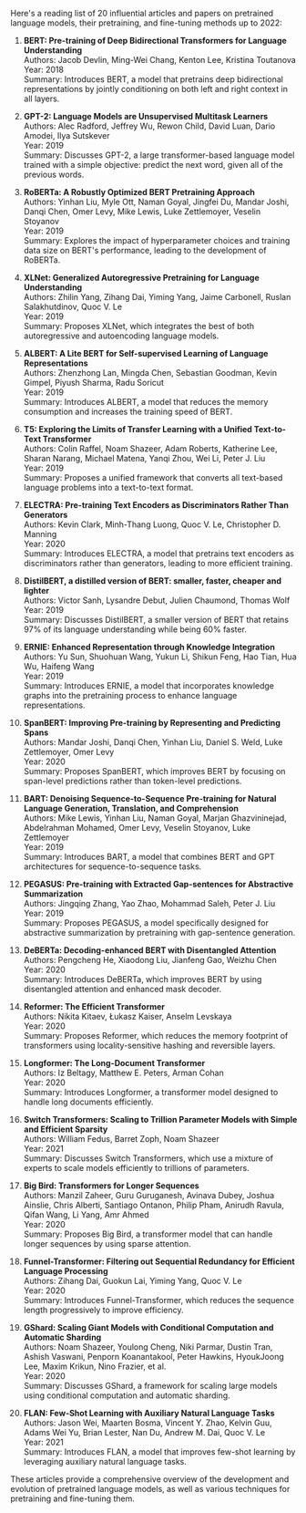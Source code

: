 Here's a reading list of 20 influential articles and papers on pretrained language models, their pretraining, and fine-tuning methods up to 2022:

1. **BERT: Pre-training of Deep Bidirectional Transformers for Language Understanding**  
   Authors: Jacob Devlin, Ming-Wei Chang, Kenton Lee, Kristina Toutanova  
   Year: 2018  
   Summary: Introduces BERT, a model that pretrains deep bidirectional representations by jointly conditioning on both left and right context in all layers.

2. **GPT-2: Language Models are Unsupervised Multitask Learners**  
   Authors: Alec Radford, Jeffrey Wu, Rewon Child, David Luan, Dario Amodei, Ilya Sutskever  
   Year: 2019  
   Summary: Discusses GPT-2, a large transformer-based language model trained with a simple objective: predict the next word, given all of the previous words.

3. **RoBERTa: A Robustly Optimized BERT Pretraining Approach**  
   Authors: Yinhan Liu, Myle Ott, Naman Goyal, Jingfei Du, Mandar Joshi, Danqi Chen, Omer Levy, Mike Lewis, Luke Zettlemoyer, Veselin Stoyanov  
   Year: 2019  
   Summary: Explores the impact of hyperparameter choices and training data size on BERT's performance, leading to the development of RoBERTa.

4. **XLNet: Generalized Autoregressive Pretraining for Language Understanding**  
   Authors: Zhilin Yang, Zihang Dai, Yiming Yang, Jaime Carbonell, Ruslan Salakhutdinov, Quoc V. Le  
   Year: 2019  
   Summary: Proposes XLNet, which integrates the best of both autoregressive and autoencoding language models.

5. **ALBERT: A Lite BERT for Self-supervised Learning of Language Representations**  
   Authors: Zhenzhong Lan, Mingda Chen, Sebastian Goodman, Kevin Gimpel, Piyush Sharma, Radu Soricut  
   Year: 2019  
   Summary: Introduces ALBERT, a model that reduces the memory consumption and increases the training speed of BERT.

6. **T5: Exploring the Limits of Transfer Learning with a Unified Text-to-Text Transformer**  
   Authors: Colin Raffel, Noam Shazeer, Adam Roberts, Katherine Lee, Sharan Narang, Michael Matena, Yanqi Zhou, Wei Li, Peter J. Liu  
   Year: 2019  
   Summary: Proposes a unified framework that converts all text-based language problems into a text-to-text format.

7. **ELECTRA: Pre-training Text Encoders as Discriminators Rather Than Generators**  
   Authors: Kevin Clark, Minh-Thang Luong, Quoc V. Le, Christopher D. Manning  
   Year: 2020  
   Summary: Introduces ELECTRA, a model that pretrains text encoders as discriminators rather than generators, leading to more efficient training.

8. **DistilBERT, a distilled version of BERT: smaller, faster, cheaper and lighter**  
   Authors: Victor Sanh, Lysandre Debut, Julien Chaumond, Thomas Wolf  
   Year: 2019  
   Summary: Discusses DistilBERT, a smaller version of BERT that retains 97% of its language understanding while being 60% faster.

9. **ERNIE: Enhanced Representation through Knowledge Integration**  
   Authors: Yu Sun, Shuohuan Wang, Yukun Li, Shikun Feng, Hao Tian, Hua Wu, Haifeng Wang  
   Year: 2019  
   Summary: Introduces ERNIE, a model that incorporates knowledge graphs into the pretraining process to enhance language representations.

10. **SpanBERT: Improving Pre-training by Representing and Predicting Spans**  
    Authors: Mandar Joshi, Danqi Chen, Yinhan Liu, Daniel S. Weld, Luke Zettlemoyer, Omer Levy  
    Year: 2020  
    Summary: Proposes SpanBERT, which improves BERT by focusing on span-level predictions rather than token-level predictions.

11. **BART: Denoising Sequence-to-Sequence Pre-training for Natural Language Generation, Translation, and Comprehension**  
    Authors: Mike Lewis, Yinhan Liu, Naman Goyal, Marjan Ghazvininejad, Abdelrahman Mohamed, Omer Levy, Veselin Stoyanov, Luke Zettlemoyer  
    Year: 2019  
    Summary: Introduces BART, a model that combines BERT and GPT architectures for sequence-to-sequence tasks.

12. **PEGASUS: Pre-training with Extracted Gap-sentences for Abstractive Summarization**  
    Authors: Jingqing Zhang, Yao Zhao, Mohammad Saleh, Peter J. Liu  
    Year: 2019  
    Summary: Proposes PEGASUS, a model specifically designed for abstractive summarization by pretraining with gap-sentence generation.

13. **DeBERTa: Decoding-enhanced BERT with Disentangled Attention**  
    Authors: Pengcheng He, Xiaodong Liu, Jianfeng Gao, Weizhu Chen  
    Year: 2020  
    Summary: Introduces DeBERTa, which improves BERT by using disentangled attention and enhanced mask decoder.

14. **Reformer: The Efficient Transformer**  
    Authors: Nikita Kitaev, Łukasz Kaiser, Anselm Levskaya  
    Year: 2020  
    Summary: Proposes Reformer, which reduces the memory footprint of transformers using locality-sensitive hashing and reversible layers.

15. **Longformer: The Long-Document Transformer**  
    Authors: Iz Beltagy, Matthew E. Peters, Arman Cohan  
    Year: 2020  
    Summary: Introduces Longformer, a transformer model designed to handle long documents efficiently.

16. **Switch Transformers: Scaling to Trillion Parameter Models with Simple and Efficient Sparsity**  
    Authors: William Fedus, Barret Zoph, Noam Shazeer  
    Year: 2021  
    Summary: Discusses Switch Transformers, which use a mixture of experts to scale models efficiently to trillions of parameters.

17. **Big Bird: Transformers for Longer Sequences**  
    Authors: Manzil Zaheer, Guru Guruganesh, Avinava Dubey, Joshua Ainslie, Chris Alberti, Santiago Ontanon, Philip Pham, Anirudh Ravula, Qifan Wang, Li Yang, Amr Ahmed  
    Year: 2020  
    Summary: Proposes Big Bird, a transformer model that can handle longer sequences by using sparse attention.

18. **Funnel-Transformer: Filtering out Sequential Redundancy for Efficient Language Processing**  
    Authors: Zihang Dai, Guokun Lai, Yiming Yang, Quoc V. Le  
    Year: 2020  
    Summary: Introduces Funnel-Transformer, which reduces the sequence length progressively to improve efficiency.

19. **GShard: Scaling Giant Models with Conditional Computation and Automatic Sharding**  
    Authors: Noam Shazeer, Youlong Cheng, Niki Parmar, Dustin Tran, Ashish Vaswani, Penporn Koanantakool, Peter Hawkins, HyoukJoong Lee, Maxim Krikun, Nino Frazier, et al.  
    Year: 2020  
    Summary: Discusses GShard, a framework for scaling large models using conditional computation and automatic sharding.

20. **FLAN: Few-Shot Learning with Auxiliary Natural Language Tasks**  
    Authors: Jason Wei, Maarten Bosma, Vincent Y. Zhao, Kelvin Guu, Adams Wei Yu, Brian Lester, Nan Du, Andrew M. Dai, Quoc V. Le  
    Year: 2021  
    Summary: Introduces FLAN, a model that improves few-shot learning by leveraging auxiliary natural language tasks.

These articles provide a comprehensive overview of the development and evolution of pretrained language models, as well as various techniques for pretraining and fine-tuning them.